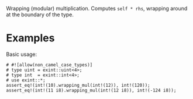 Wrapping (modular) multiplication. Computes `self * rhs`,
wrapping around at the boundary of the type.

# Examples

Basic usage:

```
# #![allow(non_camel_case_types)]
# type uint = exint::uint<4>;
# type int  = exint::int<4>;
# use exint::*;
assert_eq!(int!(10).wrapping_mul(int!(12)), int!(120));
assert_eq!(int!(11 i8).wrapping_mul(int!(12 i8)), int!(-124 i8));
```
